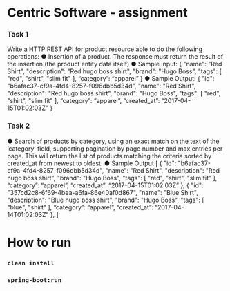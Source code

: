 # Centric Software - assignment
### Task 1
Write a HTTP REST API for product resource able to do the following operations:
● Insertion of a product. The response must return the result of the insertion (the product
entity data itself)
● Sample Input:
{
"name": "Red Shirt",
"description": "Red hugo boss shirt",
"brand": "Hugo Boss",
"tags": [
"red",
"shirt",
"slim fit"
],
“category”: “apparel”
}
● Sample Output:
{
"id": "b6afac37-cf9a-4fd4-8257-f096dbb5d34d",
"name": "Red Shirt",
"description": "Red hugo boss shirt",
"brand": "Hugo Boss",
"tags": [
"red",
"shirt",
"slim fit"
],
“category”: “apparel”,
“created_at”: “2017-04-15T01:02:03Z”
}

### Task 2
● Search of products by category, using an exact match on the text of the ‘category’ field,
supporting pagination by page number and max entries per page. This will return the list of
products matching the criteria sorted by created_at from newest to oldest.
● Sample Output
[
{
"id": "b6afac37-cf9a-4fd4-8257-f096dbb5d34d",
"name": "Red Shirt",
"description": "Red hugo boss shirt",
"brand": "Hugo Boss",
"tags": [
"red",
"shirt",
"slim fit"
],
“category”: “apparel”,
“created_at”: “2017-04-15T01:02:03Z”
},
{
"id": "357cd2c8-6f69-4bea-a6fa-86e40af0d867",
"name": "Blue Shirt",
"description": "Blue hugo boss shirt",
"brand": "Hugo Boss",
"tags": [
"blue",
"shirt"
],
“category”: “apparel”,
“created_at”: “2017-04-14T01:02:03Z”
},
]



# How to run
### `clean install`
### `spring-boot:run`
